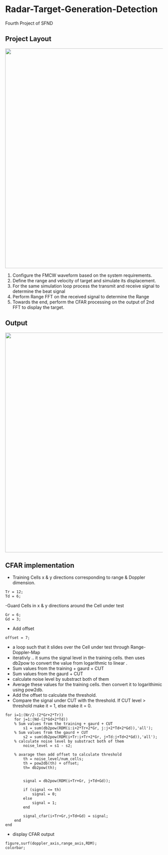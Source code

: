 # Radar-Target-Generation-Detection
Fourth Project of SFND

## Project Layout

<img src="/images/layout.png" width="700" />

1. Configure the FMCW waveform based on the system requirements.
2. Define the range and velocity of target and simulate its displacement.
3. For the same simulation loop process the transmit and receive signal to determine the beat signal
4. Perform Range FFT on the received signal to determine the Range
5. Towards the end, perform the CFAR processing on the output of 2nd FFT to display the target.


## Output 
<img src="/images/1.png" width="700" />


## CFAR implementation

- Training Cells x & y directions corresponding to range & Doppler dimension.
```
Tr = 12;
Td = 6;
```


-Guard Cells in x & y directions around the Cell under test 
```
Gr = 6;
Gd = 3;
```


- Add offset 
```
offset = 7;
```

- a loop such that it slides over the Cell under test through Range-Doppler-Map 
- iterativly .. it sums the signal level in the training cells. then uses db2pow to convert the value from logarithmic to linear . 
- Sum values from the training + gaurd + CUT
- Sum values from the gaurd + CUT
- calculate noise level by substract both of them
- Average these values for the training cells. then convert it to logarithimic using pow2db.
- Add the offset to calculate the threshold. 
- Compare the signal under CUT with the threshold. If CUT level > threshold make it = 1, else make it = 0.
 
```
for i=1:(Nr/2-(2*Gr+2*Tr))
    for j=1:(Nd-(2*Gd+2*Td))
	% Sum values from the training + gaurd + CUT
        s1 = sum(db2pow(RDM(i:i+2*Tr+2*Gr, j:j+2*Td+2*Gd)),'all');
	% Sum values from the gaurd + CUT
        s2 = sum(db2pow(RDM(i+Tr:i+Tr+2*Gr, j+Td:j+Td+2*Gd)),'all');    
	% calculate noise level by substract both of them
        noise_level = s1 - s2;
        
	% avarage then add offset to calculate threshold
        th = noise_level/num_cells;
        th = pow2db(th) + offset;
        th= db2pow(th);
        
        
        signal = db2pow(RDM(i+Tr+Gr, j+Td+Gd));

        if (signal <= th)
            signal = 0;
        else 
            signal = 1;
        end
        
        signal_cfar(i+Tr+Gr,j+Td+Gd) = signal;        
    end
end
```


- display CFAR output
```
figure,surf(doppler_axis,range_axis,RDM);
colorbar;
```

